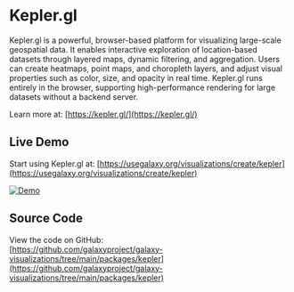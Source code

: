 # Kepler.gl

Kepler.gl is a powerful, browser-based platform for visualizing large-scale geospatial data. It enables interactive exploration of location-based datasets through layered maps, dynamic filtering, and aggregation. Users can create heatmaps, point maps, and choropleth layers, and adjust visual properties such as color, size, and opacity in real time. Kepler.gl runs entirely in the browser, supporting high-performance rendering for large datasets without a backend server.

Learn more at: [https://kepler.gl/](https://kepler.gl/)

## Live Demo

Start using Kepler.gl at: [https://usegalaxy.org/visualizations/create/kepler](https://usegalaxy.org/visualizations/create/kepler)

<a class="mt-2 flex justify-center" href="https://usegalaxy.org/visualizations/create/kepler">
  <img class="rounded shadow-lg" src="/examples/kepler.gif" alt="Demo" style="max-width:100%; height:auto;" />
</a>

## Source Code

View the code on GitHub:  
[https://github.com/galaxyproject/galaxy-visualizations/tree/main/packages/kepler](https://github.com/galaxyproject/galaxy-visualizations/tree/main/packages/kepler)
